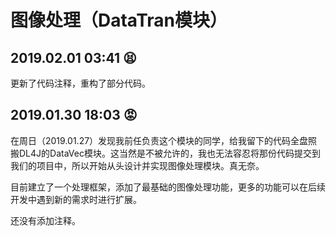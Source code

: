 # 图像处理（DataTran模块）
## 2019.02.01 03:41 😫

更新了代码注释，重构了部分代码。

## 2019.01.30 18:03 :rage:

在周日（2019.01.27）发现我前任负责这个模块的同学，给我留下的代码全盘照搬DL4J的DataVec模块。这当然是不被允许的，我也无法容忍将那份代码提交到我们的项目中，所以开始从头设计并实现图像处理模块。真无奈。

目前建立了一个处理框架，添加了最基础的图像处理功能，更多的功能可以在后续开发中遇到新的需求时进行扩展。

还没有添加注释。